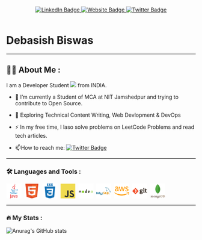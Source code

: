 <div id="header" align="center">
  <h1>
 <img src="https://media.giphy.com/media/sO2cxg14iOifAWXsjQ/giphy.gif" alt="" width="100"/>
  </h1>
  <div id="badges">
  <a href="https://www.linkedin.com/in/debasish-biswas-821b651b0/">
    <img src="https://img.shields.io/badge/LinkedIn-informational?style=for-the-badge&logo=linkedin&logoColor=white" alt="LinkedIn Badge"/>
  </a>
    <a href="#">
    <img src="https://img.shields.io/badge/Portfolio-blueviolet?style=for-the-badge&logo=firefoxbrowser&logoColor=white" alt="Website Badge"/>
  </a>
  <a href="https://twitter.com/debasishbsws">
    <img src="https://img.shields.io/badge/Twitter-blue?style=for-the-badge&logo=twitter&logoColor=white" alt="Twitter Badge"/>
  </a>
</div>
  <img src="https://komarev.com/ghpvc/?username=debasishbsws&style=flat-square&color=blue" alt=""/>
  
</div>

# Debasish Biswas

---

## :technologist: About Me :
I am a Developer Student <img src="https://media.giphy.com/media/WUlplcMpOCEmTGBtBW/giphy.gif" width="30"> from INDIA.
- :telescope: I’m currently a Student of MCA at NIT Jamshedpur and trying to contribute to Open Source.

- :seedling: Exploring Technical Content Writing, Web Devlopment & DevOps

- :zap: In my free time, I laso solve problems on LeetCode Problems and read tech articles.

- :mailbox:How to reach me: [![Twitter Badge](https://img.shields.io/badge/Twitter-blue?style=flat&logo=twitter&logoColor=white)](https://twitter.com/debasishbsws)

---

### :hammer_and_wrench: Languages and Tools :
<div>
  <img src="https://github.com/devicons/devicon/blob/master/icons/java/java-original-wordmark.svg" title="Java" alt="Java" width="40" height="40"/>&nbsp;
  <img src="https://github.com/devicons/devicon/blob/master/icons/html5/html5-original.svg" title="HTML5" alt="HTML" width="40" height="40"/>&nbsp;
  <img src="https://github.com/devicons/devicon/blob/master/icons/css3/css3-plain-wordmark.svg"  title="CSS3" alt="CSS" width="40" height="40"/>&nbsp;
  <img src="https://github.com/devicons/devicon/blob/master/icons/javascript/javascript-original.svg" title="JavaScript" alt="JavaScript" width="40" height="40"/>&nbsp;
    <img src="https://github.com/devicons/devicon/blob/master/icons/nodejs/nodejs-original-wordmark.svg" title="NodeJS" alt="NodeJS" width="40" height="40"/>&nbsp;
  <img src="https://github.com/devicons/devicon/blob/master/icons/mysql/mysql-original-wordmark.svg" title="MySQL"  alt="MySQL" width="40" height="40"/>&nbsp;
  <img src="https://github.com/devicons/devicon/blob/master/icons/amazonwebservices/amazonwebservices-plain-wordmark.svg" title="AWS" alt="AWS" width="40" height="40"/>&nbsp;
  <img src="https://github.com/devicons/devicon/blob/master/icons/git/git-original-wordmark.svg" title="Git" alt="Git" width="40" height="40"/>&nbsp;
  <img src="https://github.com/devicons/devicon/blob/master/icons/mongodb/mongodb-original-wordmark.svg" title="MongoDB" alt="MongoDB" width="40" height="40"/>&nbsp;
</div>

---

### :fire: My Stats :

![Anurag's GitHub stats](https://github-readme-stats.vercel.app/api?username=debasishbsws&theme=default&show_icons=true)
